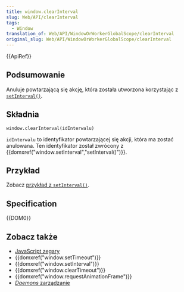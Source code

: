 ```yaml
---
title: window.clearInterval
slug: Web/API/clearInterval
tags:
  - Window
translation_of: Web/API/WindowOrWorkerGlobalScope/clearInterval
original_slug: Web/API/WindowOrWorkerGlobalScope/clearInterval
---
```

{{ApiRef}}

## Podsumowanie

Anuluje powtarzającą się akcję, która została utworzona korzystając z [`setInterval()`](/pl/docs/DOM/window.setInterval "DOM/window.setInterval").

## Składnia

    window.clearInterval(idInterwalu)

`idInterwalu` to identyfikator powtarzającej się akcji, która ma zostać anulowana. Ten identyfikator został zwrócony z {{domxref("window.setInterval","setInterval()")}}.

## Przykład

Zobacz [przykład z `setInterval()`](/pl/docs/DOM/window.setInterval#Przyk.C5.82ad "DOM/window.setInterval#Przyk.C5.82ad").

## Specification

{{DOM0}}

## Zobacz także

- [JavaScript zegary](/pl/docs/JavaScript/Timers "JavaScript/Timers")
- {{domxref("window.setTimeout")}}
- {{domxref("window.setInterval")}}
- {{domxref("window.clearTimeout")}}
- {{domxref("window.requestAnimationFrame")}}
- [_Daemons_ zarządzanie](/pl/docs/JavaScript/Timers/Daemons "JavaScript/Timers/Daemons")
